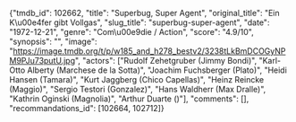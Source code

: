{"tmdb_id": 102662, "title": "Superbug, Super Agent", "original_title": "Ein K\u00e4fer gibt Vollgas", "slug_title": "superbug-super-agent", "date": "1972-12-21", "genre": "Com\u00e9die / Action", "score": "4.9/10", "synopsis": "", "image": "https://image.tmdb.org/t/p/w185_and_h278_bestv2/3238tLkBmDCOGyNPM9PJu73putU.jpg", "actors": ["Rudolf Zehetgruber (Jimmy Bondi)", "Karl-Otto Alberty (Marchese de la Sotta)", "Joachim Fuchsberger (Plato)", "Heidi Hansen (Tamara)", "Kurt Jaggberg (Chico Capellas)", "Heinz Reincke (Maggio)", "Sergio Testori (Gonzalez)", "Hans Waldherr (Max Dralle)", "Kathrin Oginski (Magnolia)", "Arthur Duarte ()"], "comments": [], "recommandations_id": [102664, 102712]}